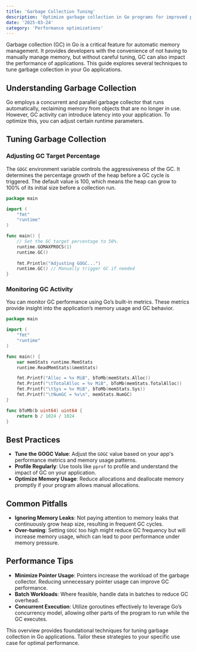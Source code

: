 ```yaml
---
title: 'Garbage Collection Tuning'
description: 'Optimize garbage collection in Go programs for improved performance'
date: '2025-03-24'
category: 'Performance optimizations'
---
```


Garbage collection (GC) in Go is a critical feature for automatic memory management. It provides developers with the convenience of not having to manually manage memory, but without careful tuning, GC can also impact the performance of applications. This guide explores several techniques to tune garbage collection in your Go applications.

## Understanding Garbage Collection

Go employs a concurrent and parallel garbage collector that runs automatically, reclaiming memory from objects that are no longer in use. However, GC activity can introduce latency into your application. To optimize this, you can adjust certain runtime parameters.

## Tuning Garbage Collection

### Adjusting GC Target Percentage

The `GOGC` environment variable controls the aggressiveness of the GC. It determines the percentage growth of the heap before a GC cycle is triggered. The default value is 100, which means the heap can grow to 100% of its initial size before a collection run.

```go
package main

import (
	"fmt"
	"runtime"
)

func main() {
	// Set the GC target percentage to 50%.
	runtime.GOMAXPROCS(1)
	runtime.GC()
	
	fmt.Println("Adjusting GOGC...")
	runtime.GC() // Manually trigger GC if needed
}
```

### Monitoring GC Activity

You can monitor GC performance using Go’s built-in metrics. These metrics provide insight into the application’s memory usage and GC behavior.

```go
package main

import (
	"fmt"
	"runtime"
)

func main() {
	var memStats runtime.MemStats
	runtime.ReadMemStats(&memStats)

	fmt.Printf("Alloc = %v MiB", bToMb(memStats.Alloc))
	fmt.Printf("\tTotalAlloc = %v MiB", bToMb(memStats.TotalAlloc))
	fmt.Printf("\tSys = %v MiB", bToMb(memStats.Sys))
	fmt.Printf("\tNumGC = %v\n", memStats.NumGC)
}

func bToMb(b uint64) uint64 {
	return b / 1024 / 1024
}
```

## Best Practices

- **Tune the GOGC Value**: Adjust the `GOGC` value based on your app's performance metrics and memory usage patterns.
- **Profile Regularly**: Use tools like `pprof` to profile and understand the impact of GC on your application.
- **Optimize Memory Usage**: Reduce allocations and deallocate memory promptly if your program allows manual allocations.

## Common Pitfalls

- **Ignoring Memory Leaks**: Not paying attention to memory leaks that continuously grow heap size, resulting in frequent GC cycles.
- **Over-tuning**: Setting `GOGC` too high might reduce GC frequency but will increase memory usage, which can lead to poor performance under memory pressure.

## Performance Tips

- **Minimize Pointer Usage**: Pointers increase the workload of the garbage collector. Reducing unnecessary pointer usage can improve GC performance.
- **Batch Workloads**: Where feasible, handle data in batches to reduce GC overhead.
- **Concurrent Execution**: Utilize goroutines effectively to leverage Go’s concurrency model, allowing other parts of the program to run while the GC executes.

This overview provides foundational techniques for tuning garbage collection in Go applications. Tailor these strategies to your specific use case for optimal performance.